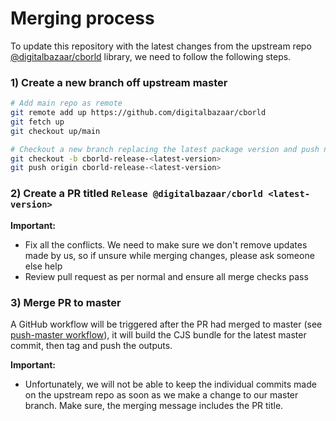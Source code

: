 # Merging process

To update this repository with the latest changes from the upstream repo [@digitalbazaar/cborld](https://github.com/digitalbazaar/cborld) library, we need to follow the following steps.

### 1) Create a new branch off upstream master

```bash
# Add main repo as remote
git remote add up https://github.com/digitalbazaar/cborld
git fetch up
git checkout up/main

# Checkout a new branch replacing the latest package version and push new branch
git checkout -b cborld-release-<latest-version>
git push origin cborld-release-<latest-version>
```

### 2) Create a PR titled `Release @digitalbazaar/cborld <latest-version>`

**Important:**

- Fix all the conflicts. We need to make sure we don't remove updates made by us, so if unsure while merging changes, please ask someone else help
- Review pull request as per normal and ensure all merge checks pass

### 3) Merge PR to master

A GitHub workflow will be triggered after the PR had merged to master (see [push-master workflow](../github/workflows/push-master.yml)), it will build the CJS bundle for the latest master commit, then tag and push the outputs.

**Important:**

- Unfortunately, we will not be able to keep the individual commits made on the upstream repo as soon as we make a change to our master branch. Make sure, the merging message includes the PR title.
